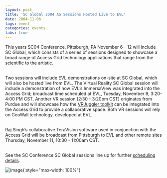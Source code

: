 ```yaml
---
layout: post
title: 'SC Global 2004 AG Sessions Hosted Live to EVL'
date: 2004-11-06
tags: event
categories: events
tabs: true
---
```


This years SC04 Conference, Pittsburgh, PA November 6 - 12 will include SC Global, which consists of a series of sessions designed to showcase a broad range of Access Grid technology applications that range from the scientific to the artistic.<br><br>

Two sessions will include EVL demonstrations on-site at SC Global, which will also be hosted live from EVL. The Virtual Reality SC Global session will include a demonstration of how EVL&rsquo;s ImmersaView was integrated into the Access Grid; broadcast time scheduled at EVL, Tuesday, November 9, 3:20-4:00 PM CST. Another VR session (2:30 - 3:20pm CST) originates from Purdue and will showcase how the <a href="http://www.envision.purdue.edu/papers/SC04-stereo-AG/">VRJuggler toolkit</a> can be integrated into the Access Grid to provide a collaborative space. Both VR sessions will rely on GeoWall technology, developed at EVL.<br><br>

Raj Singh&rsquo;s collaborative TeraVision software used in conjunction with the Access Grid will be broadcast from Pittsburgh to EVL and other remote sites Thursday, November 11, 10:30 - 11:00am CST.<br><br>

See the SC Conference SC Global sessions line up for further <a href="http://www.sc-conference.org/sc2004/scglobal.html">scheduling details</a>.

![image](https://www.evl.uic.edu/output/originals/nsf_ag.jpg-srcw.jpg){:style="max-width: 100%"}

